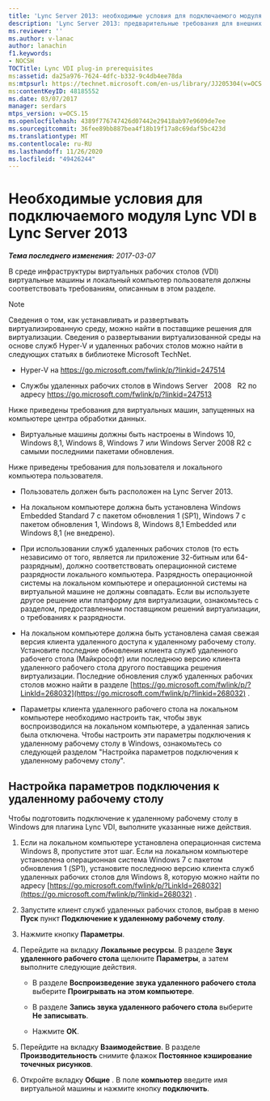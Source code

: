 ```yaml
---
title: 'Lync Server 2013: необходимые условия для подключаемого модуля Lync VDI'
description: 'Lync Server 2013: предварительные требования для внешних модулей Lync в VDI.'
ms.reviewer: ''
ms.author: v-lanac
author: lanachin
f1.keywords:
- NOCSH
TOCTitle: Lync VDI plug-in prerequisites
ms:assetid: da25a976-7624-4dfc-b332-9c4db4ee78da
ms:mtpsurl: https://technet.microsoft.com/en-us/library/JJ205304(v=OCS.15)
ms:contentKeyID: 48185552
ms.date: 03/07/2017
manager: serdars
mtps_version: v=OCS.15
ms.openlocfilehash: 4389f776747426d07442e29418ab97e9609de7ee
ms.sourcegitcommit: 36fee89bb887bea4f18b19f17a8c69daf5bc423d
ms.translationtype: MT
ms.contentlocale: ru-RU
ms.lasthandoff: 11/26/2020
ms.locfileid: "49426244"
---
```

# <a name="lync-vdi-plug-in-prerequisites-in-lync-server-2013"></a>Необходимые условия для подключаемого модуля Lync VDI в Lync Server 2013

<div data-xmlns="http://www.w3.org/1999/xhtml">

<div class="topic" data-xmlns="http://www.w3.org/1999/xhtml" data-msxsl="urn:schemas-microsoft-com:xslt" data-cs="https://msdn.microsoft.com/">

<div data-asp="https://msdn2.microsoft.com/asp">



</div>

<div id="mainSection">

<div id="mainBody">

<span> </span>

_**Тема последнего изменения:** 2017-03-07_

В среде инфраструктуры виртуальных рабочих столов (VDI) виртуальные машины и локальный компьютер пользователя должны соответствовать требованиям, описанным в этом разделе.

<div>


> [!NOTE]  
> Сведения о том, как устанавливать и развертывать виртуализированную среду, можно найти в поставщике решения для виртуализации. Сведения о развертывании виртуализованной среды на основе служб Hyper-V и удаленных рабочих столов можно найти в следующих статьях в библиотеке Microsoft TechNet. 
> <UL>
> <LI>
> <P>Hyper-V на <A class=uri href="https://go.microsoft.com/fwlink/p/?linkid=247514">https://go.microsoft.com/fwlink/p/?linkid=247514</A></P>
> <LI>
> <P>Службы удаленных рабочих столов в Windows Server &nbsp; 2008 &nbsp; R2 по адресу <A class=uri href="https://go.microsoft.com/fwlink/p/?linkid=247513">https://go.microsoft.com/fwlink/p/?linkid=247513</A></P></LI></UL>



</div>

Ниже приведены требования для виртуальных машин, запущенных на компьютере центра обработки данных.

  - Виртуальные машины должны быть настроены в Windows 10, Windows 8,1, Windows 8, Windows 7 или Windows Server 2008 R2 с самыми последними пакетами обновления.

Ниже приведены требования для пользователя и локального компьютера пользователя.

  - Пользователь должен быть расположен на Lync Server 2013.

  - На локальном компьютере должна быть установлена Windows Embedded Standard 7 с пакетом обновления 1 (SP1), Windows 7 с пакетом обновления 1, Windows 8, Windows 8,1 Embedded или Windows 8,1 (не внедрено).

  - При использовании служб удаленных рабочих столов (то есть независимо от того, является ли приложение 32-битным или 64-разрядным), должно соответствовать операционной системе разрядности локального компьютера. Разрядность операционной системы на локальном компьютере и операционной системы на виртуальной машине не должны совпадать. Если вы используете другое решение или платформу для виртуализации, ознакомьтесь с разделом, предоставленным поставщиком решений виртуализации, о требованиях к разрядности.

  - На локальном компьютере должна быть установлена самая свежая версия клиента удаленного доступа к удаленному рабочему столу. Установите последние обновления клиента служб удаленного рабочего стола (Майкрософт) или последнюю версию клиента удаленного рабочего стола другого поставщика решения виртуализации. Последние обновления служб удаленных рабочих столов можно найти в разделе [https://go.microsoft.com/fwlink/p/?LinkId=268032](https://go.microsoft.com/fwlink/p/?linkid=268032) .

  - Параметры клиента удаленного рабочего стола на локальном компьютере необходимо настроить так, чтобы звук воспроизводился на локальном компьютере, а удаленная запись была отключена. Чтобы настроить эти параметры подключения к удаленному рабочему столу в Windows, ознакомьтесь со следующей разделом "Настройка параметров подключения к удаленному рабочему столу".

<div>

## <a name="to-configure-remote-desktop-connection-settings"></a>Настройка параметров подключения к удаленному рабочему столу

Чтобы подготовить подключение к удаленному рабочему столу в Windows для плагина Lync VDI, выполните указанные ниже действия.

1.  Если на локальном компьютере установлена операционная система Windows 8, пропустите этот шаг. Если на локальном компьютере установлена операционная система Windows 7 с пакетом обновления 1 (SP1), установите последнюю версию клиента служб удаленных рабочих столов для Windows 8, которую можно найти по адресу [https://go.microsoft.com/fwlink/p/?LinkId=268032](https://go.microsoft.com/fwlink/p/?linkid=268032) .

2.  Запустите клиент служб удаленных рабочих столов, выбрав в меню **Пуск** пункт **Подключение к удаленному рабочему столу**.

3.  Нажмите кнопку **Параметры**.

4.  Перейдите на вкладку **Локальные ресурсы**. В разделе **Звук удаленного рабочего стола** щелкните **Параметры**, а затем выполните следующие действия.
    
      - В разделе **Воспроизведение звука удаленного рабочего стола** выберите **Проигрывать на этом компьютере**.
    
      - В разделе **Запись звука удаленного рабочего стола** выберите **Не записывать**.
    
      - Нажмите **ОК**.

5.  Перейдите на вкладку **Взаимодействие**. В разделе **Производительность** снимите флажок **Постоянное кэширование точечных рисунков**.

6.  Откройте вкладку **Общие** . В поле **компьютер** введите имя виртуальной машины и нажмите кнопку **подключить**.

</div>

</div>

<span> </span>

</div>

</div>

</div>

